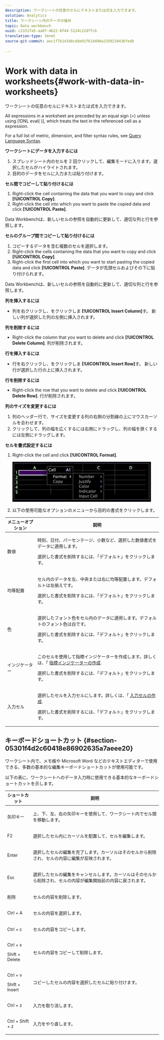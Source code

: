 ```yaml
---
description: ワークシートの任意のセルにテキストまたは式を入力できます。
solution: Analytics
title: ワークシート内のデータの操作
topic: Data workbench
uuid: c2331fa5-aa07-4622-8f44-5124c22dffcb
translation-type: tm+mt
source-git-commit: aec1f7b14198cdde91f61d490a235022943bfedb

---
```



# Work with data in worksheets{#work-with-data-in-worksheets}

ワークシートの任意のセルにテキストまたは式を入力できます。

All expressions in a worksheet are preceded by an equal sign (=) unless using [!DNL eval( )], which treats the text in the referenced cell as a expression.

For a full list of metric, dimension, and filter syntax rules, see [Query Language Syntax](../../../home/c-get-started/c-qry-lang-syntx/c-qry-lang-syntx.md#concept-15d1d3f5164a47d49468c5acb7299d9f).

**ワークシートにデータを入力するには**

1. スプレッドシート内のセルを 2 回クリックして、編集モードに入ります。選択したセルがハイライトされます。
1. 目的のデータをセルに入力または貼り付けます。

**セル間でコピーして貼り付けるには**

1. Right-click the cell containing the data that you want to copy and click **[!UICONTROL Copy]**.
1. Right-click the cell into which you want to paste the copied data and click **[!UICONTROL Paste]**.

Data Workbenchは、新しいセルの参照を自動的に更新して、適切な列と行を参照します。

**セルのグループ間でコピーして貼り付けるには**

1. コピーするデータを含む複数のセルを選択します。
1. Right-click the cells containing the data that you want to copy and click **[!UICONTROL Copy]**.
1. Right-click the first cell into which you want to start pasting the copied data and click **[!UICONTROL Paste]**. データが先頭セルおよびその下に貼り付けられます。

Data Workbenchは、新しいセルの参照を自動的に更新して、適切な列と行を参照します。

**列を挿入するには**

* 列を右クリックし、をクリックしま **[!UICONTROL Insert Column]**&#x200B;す。 新しい列が選択した列の左側に挿入されます。

**列を削除するには**

* Right-click the column that you want to delete and click **[!UICONTROL Delete Column]**. 列が削除されます。

**行を挿入するには**

* 行を右クリックし、をクリックしま **[!UICONTROL Insert Row]**&#x200B;す。 新しい行が選択した行の上に挿入されます。

**行を削除するには**

* Right-click the row that you want to delete and click **[!UICONTROL Delete Row]**. 行が削除されます。

**列のサイズを変更するには**

1. 列のヘッダー行で、サイズを変更する列の右側の分割線の上にマウスカーソルを合わせます。
1. クリックして、列の幅を広くするには右側にドラッグし、列の幅を狭くするには左側にドラッグします。

**セルを書式設定するには**

1. Right-click the cell and click **[!UICONTROL Format]**.

   ![](assets/mnu_Worksheet_Format.png)

1. 以下の使用可能なオプションのメニューから目的の書式をクリックします。

<table id="table_5788E01E52CC44E7927A0D23760D9EDD"> 
 <thead> 
  <tr> 
   <th colname="col1" class="entry"> メニューオプション </th> 
   <th colname="col2" class="entry"> 説明 </th> 
  </tr>
 </thead>
 <tbody> 
  <tr> 
   <td colname="col1"> <p>数値 </p> </td> 
   <td colname="col2"> <p>時刻、日付、パーセンテージ、小数など、選択した数値書式をデータに適用します。 </p> <p>選択した書式を削除するには、「<span class="uicontrol">デフォルト</span>」をクリックします。 </p> </td> 
  </tr> 
  <tr> 
   <td colname="col1"> <p>均等配置 </p> </td> 
   <td colname="col2"> <p>セル内のデータを左、中央または右に均等配置します。デフォルトは左揃えです。 </p> <p>選択した書式を削除するには、「<span class="uicontrol">デフォルト</span>」をクリックします。 </p> </td> 
  </tr> 
  <tr> 
   <td colname="col1"> <p>色 </p> </td> 
   <td colname="col2"> <p>選択したフォント色をセル内のデータに適用します。デフォルトのフォント色は白です。 </p> <p>選択した書式を削除するには、「<span class="uicontrol">デフォルト</span>」をクリックします。 </p> </td> 
  </tr> 
  <tr> 
   <td colname="col1"> <p>インジケーター </p> </td> 
   <td colname="col2"> <p>このセルを使用して指標インジケーターを作成します。詳しくは、「 <a href="../../../home/c-get-started/c-analysis-vis/c-wksts/c-metric-ind.md#concept-f0e911b23b2c4e8da3e1ea7b9ae04183"> 指標インジケーターの作成</a>. </p> <p>選択した書式を削除するには、「<span class="uicontrol">デフォルト</span>」をクリックします。 </p> </td> 
  </tr> 
  <tr> 
   <td colname="col1"> <p>入力セル </p> </td> 
   <td colname="col2"> <p>選択したセルを入力セルにします。詳しくは、「 <a href="../../../home/c-get-started/c-analysis-vis/c-wksts/c-input-cells.md#concept-08cd2c05a28a43dd9f7698b37e23e590"> 入力セルの作成</a>. </p> <p>選択した書式を削除するには、「<span class="uicontrol">デフォルト</span>」をクリックします。 </p> </td> 
  </tr> 
 </tbody> 
</table>

## キーボードショートカット {#section-05301f4d2c60418e86902635a7aeee20}

ワークシート内で、メモ帳や Microsoft Word などのテキストエディターで使用できる、多数の基本的な編集キーボードショートカットが使用可能です。

以下の表に、ワークシートへのデータ入力時に使用できる基本的なキーボードショートカットを示します。

<table id="table_8E6F73F253B3451CA1DE45EE4F4E69EF"> 
 <thead> 
  <tr> 
   <th colname="col1" class="entry"> ショートカット </th> 
   <th colname="col2" class="entry"> 説明 </th> 
  </tr> 
 </thead>
 <tbody> 
  <tr> 
   <td colname="col1"> <p>矢印キー </p> </td> 
   <td colname="col2"> <p>上、下、左、右の矢印キーを使用して、ワークシート内でセル間を移動します。 </p> </td> 
  </tr> 
  <tr> 
   <td colname="col1"> <p>F2 </p> </td> 
   <td colname="col2"> <p>選択したセル内にカーソルを配置して、セルを編集します。 </p> </td> 
  </tr> 
  <tr> 
   <td colname="col1"> <p>Enter </p> </td> 
   <td colname="col2"> <p>選択したセルの編集を完了します。カーソルはそのセルから削除され、セルの内容に編集が反映されます。 </p> </td> 
  </tr> 
  <tr> 
   <td colname="col1"> <p>Esc </p> </td> 
   <td colname="col2"> <p>選択したセルの編集をキャンセルします。カーソルはそのセルから削除され、セルの内容が編集開始前の内容に戻されます。 </p> </td> 
  </tr> 
  <tr> 
   <td colname="col1"> <p>削除 </p> </td> 
   <td colname="col2"> <p>セルの内容を削除します。 </p> </td> 
  </tr> 
  <tr> 
   <td colname="col1"> <p>Ctrl + A </p> </td> 
   <td colname="col2"> <p>セルの内容を選択します。 </p> </td> 
  </tr> 
  <tr> 
   <td colname="col1"> <p>Ctrl + c </p> </td> 
   <td colname="col2"> <p>セルの内容をコピーします。 </p> </td> 
  </tr> 
  <tr> 
   <td colname="col1"> <p>Ctrl + x </p> <p>Shift + Delete </p> </td> 
   <td colname="col2"> <p>セルの内容をコピーして削除します。 </p> </td> 
  </tr> 
  <tr> 
   <td colname="col1"> <p>Ctrl + v </p> <p>Shift + Insert </p> </td> 
   <td colname="col2"> <p>コピーしたセルの内容を選択したセルに貼り付けます。 </p> </td> 
  </tr> 
  <tr> 
   <td colname="col1"> <p>Ctrl + z </p> </td> 
   <td colname="col2"> <p>入力を取り消します。 </p> </td> 
  </tr> 
  <tr> 
   <td colname="col1"> <p>Ctrl + Shift + z </p> </td> 
   <td colname="col2"> <p>入力をやり直します。 </p> </td> 
  </tr> 
 </tbody> 
</table>

